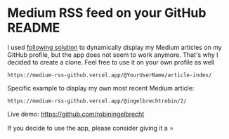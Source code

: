 # Medium RSS feed on your GitHub README

I used <a href="https://betterprogramming.pub/add-your-recent-published-mediums-article-on-github-readme-9ffaf3ad1606" target="_blank">following solution</a> 
to dynamically display my Medium articles on my GitHub profile, but the app does not seem to work anymore.
That's why I decided to create a clone. Feel free to use it on your own profile as well

```
https://medium-rss-github.vercel.app/@YourUserName/article-index/
```

Specific example to display my own most recent Medium article:

```
https://medium-rss-github.vercel.app/@ingelbrechtrobin/2/
```

Live demo: <a href="https://github.com/robiningelbrecht">https://github.com/robiningelbrecht</a>

If you decide to use the app, please consider giving it a ⭐
